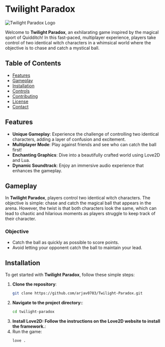 # Twilight Paradox

![Twilight Paradox Logo](path/to/logo.png)

Welcome to **Twilight Paradox**, an exhilarating game inspired by the magical sport of Quidditch! In this fast-paced, multiplayer experience, players take control of two identical witch characters in a whimsical world where the objective is to chase and catch a mystical ball. 

## Table of Contents

- [Features](#features)
- [Gameplay](#gameplay)
- [Installation](#installation)
- [Controls](#controls)
- [Contributing](#contributing)
- [License](#license)
- [Contact](#contact)

## Features

- **Unique Gameplay**: Experience the challenge of controlling two identical characters, adding a layer of confusion and excitement.
- **Multiplayer Mode**: Play against friends and see who can catch the ball first!
- **Enchanting Graphics**: Dive into a beautifully crafted world using Love2D and Lua.
- **Dynamic Soundtrack**: Enjoy an immersive audio experience that enhances the gameplay.

## Gameplay

In **Twilight Paradox**, players control two identical witch characters. The objective is simple: chase and catch the magical ball that appears in the arena. However, the twist is that both characters look the same, which can lead to chaotic and hilarious moments as players struggle to keep track of their character.

### Objective

- Catch the ball as quickly as possible to score points.
- Avoid letting your opponent catch the ball to maintain your lead.

## Installation

To get started with **Twilight Paradox**, follow these simple steps:

1. **Clone the repository**:
   ```bash
   git clone https://github.com/arjav0703/Twilight-Paradox.git
2. **Navigate to the project directory:**:
   ```bash
   cd twilight-paradox
3. **Install Love2D: Follow the instructions on the Love2D website to install the framework.**:
4. Run the game:
   ```bash
   love .
  
   
